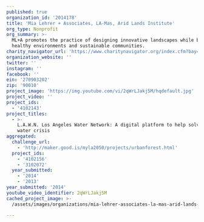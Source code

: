 ```yaml
---
published: true
organization_id: '2014178'
title: 'Mia Lehrer + Associates, LA-Mas, Arid Lands Institute'
org_type: Nonprofit
org_summary: >-
  ML+A promotes the practice of designing innovative landscapes while building
  healthy environments and sustainable communities.
charity_navigator_url: 'https://www.charitynavigator.org/index.cfm?bay=search.profile&ein=270903202'
organization_website: ''
twitter: ''
instagram: ''
facebook: ''
ein: '270903202'
zip: '90010'
project_image: 'https://img.youtube.com/vi/2qWrLJakj5M/hqdefault.jpg'
project_video: ''
project_ids:
  - '4102143'
project_titles:
  - >-
    L.A.W.N. Los Angeles Water Network: A digital platform to help solve our
    water crisis
aggregated:
  challenge_url:
    - 'http://maker.good.is/myla2050/projects/urbanforest.html'
  project_ids:
    - '4102156'
    - '3102072'
  year_submitted:
    - '2014'
    - '2013'
year_submitted: '2014'
youtube_video_identifier: 2qWrLJakj5M
cached_project_image: >-
  /assets/images/organizations/mia-lehrer-associates-la-mas-arid-lands-institute/img.youtube.com/vi/2qWrLJakj5M/hqdefault.jpg

---
```

